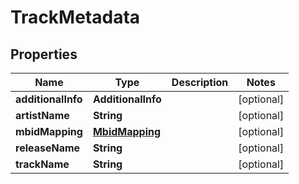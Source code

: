 

# TrackMetadata


## Properties

| Name | Type | Description | Notes |
|------------ | ------------- | ------------- | -------------|
|**additionalInfo** | **AdditionalInfo** |  |  [optional] |
|**artistName** | **String** |  |  [optional] |
|**mbidMapping** | [**MbidMapping**](MbidMapping.md) |  |  [optional] |
|**releaseName** | **String** |  |  [optional] |
|**trackName** | **String** |  |  [optional] |



